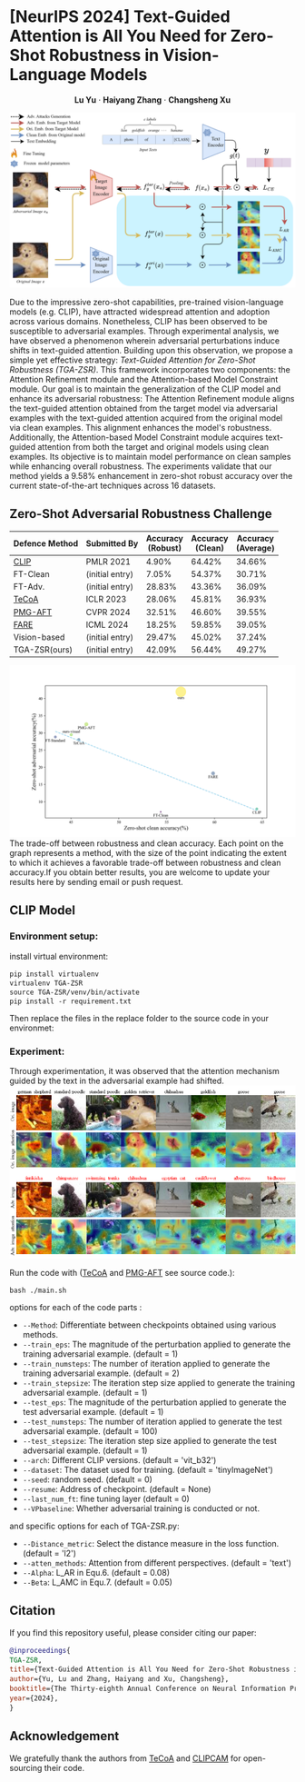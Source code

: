 # [NeurIPS 2024] Text-Guided Attention is All You Need for Zero-Shot Robustness in Vision-Language Models 

<p align="center">
  <p align="center" margin-bottom="0px">
    <strong>Lu Yu</strong></a>
    ·
    <strong>Haiyang Zhang</strong></a>
    ·
    <strong>Changsheng Xu</strong></a>
    </p>
<!--     <p align="center" margin-top="0px"><a href="https://arxiv.org/abs/2212.07016">https://arxiv.org/abs/2212.07016</a></p> -->
</p>

![TGA-ZSR](./save/figure/frame.png)


  Due to the impressive zero-shot capabilities, pre-trained vision-language models (e.g. CLIP), have attracted widespread attention and adoption across various domains. Nonetheless, CLIP has been observed to be susceptible to adversarial examples. Through experimental analysis, we have observed a phenomenon wherein adversarial perturbations induce shifts in text-guided attention. Building upon this observation, we propose a simple yet effective strategy: _Text-Guided Attention for Zero-Shot Robustness (TGA-ZSR)_. This framework incorporates two components: the Attention Refinement module and the Attention-based Model Constraint module. Our goal is to maintain the generalization of the CLIP model and enhance its adversarial robustness: The Attention Refinement module aligns the text-guided attention obtained from the target model via adversarial examples with the text-guided attention acquired from the original model via clean examples. This alignment enhances the model's robustness. Additionally, the Attention-based Model Constraint module acquires text-guided attention from both the target and original models using clean examples. Its objective is to maintain model performance on clean samples while enhancing overall robustness. The experiments validate that our method yields a 9.58\% enhancement in zero-shot robust accuracy over the current state-of-the-art techniques across 16 datasets.

## Zero-Shot Adversarial Robustness Challenge

| Defence Method 	| Submitted By    	| Accuracy<br>(Robust) | Accuracy<br>(Clean) 	  | Accuracy<br>(Average) |
|----------------	|-----------------	|----------------	|-----------------	|-----------------	|
| <a href="https://github.com/openai/CLIP">CLIP</a> | PMLR 2021 |  4.90% | 64.42% | 34.66% |
|                      FT-Clean             | (initial entry) 	|  7.05% | 54.37% | 30.71% |
|                       FT-Adv.           | (initial entry) 	| 28.83% | 43.36% | 36.09% |
|<a href="https://github.com/cvlab-columbia/ZSRobust4FoundationModel">TeCoA</a> | ICLR 2023 | 28.06% | 45.81% | 36.93% |
|<a href="https://github.com/serendipity1122/Pre-trained-Model-Guided-Fine-Tuning-for-Zero-Shot-Adversarial-Robustness">PMG-AFT</a> | CVPR 2024 | 32.51% | 46.60% | 39.55% | 
|<a href="https://github.com/chs20/RobustVLM">FARE</a> | ICML 2024 	| 18.25% | 59.85% | 39.05% |   
|                  Vision-based              | (initial entry) 	| 29.47% | 45.02% | 37.24% |
|                    TGA-ZSR(ours)                | (initial entry) 	| 42.09% | 56.44% | 49.27% |

![Trade-off](./save/figure/trade-off.png)
The trade-off between robustness and clean accuracy. Each point on the graph represents a method, with the size of the point indicating the extent to which it achieves a favorable trade-off between robustness and clean accuracy.If you obtain better results, you are welcome to update your results here by sending email or push request.

## CLIP Model

### Environment setup:

install virtual environment:
```
pip install virtualenv
virtualenv TGA-ZSR
source TGA-ZSR/venv/bin/activate
pip install -r requirement.txt
```
Then replace the files in the replace folder to the source code in your environmet:  


### Experiment:
Through experimentation, it was observed that the attention mechanism guided by the text in the adversarial example had shifted.
![TGA-ZSR](./save/figure/image.png)

Run the code with (<a href="https://github.com/cvlab-columbia/ZSRobust4FoundationModel">TeCoA</a> and <a href="https://github.com/serendipity1122/Pre-trained-Model-Guided-Fine-Tuning-for-Zero-Shot-Adversarial-Robustness">PMG-AFT</a> see source code.):
```
bash ./main.sh
```
options for each of the code parts :
* `--Method`: Differentiate between checkpoints obtained using various methods.
* `--train_eps`: The magnitude of the perturbation applied to generate the training adversarial example. (default = 1)
* `--train_numsteps`: The number of iteration applied to generate the training adversarial example. (default = 2)
* `--train_stepsize`: The iteration step size applied to generate the training adversarial example. (default = 1)
* `--test_eps`: The magnitude of the perturbation applied to generate the test adversarial example. (default = 1)
* `--test_numsteps`: The number of iteration applied to generate the test adversarial example. (default = 100)
* `--test_stepsize`: The iteration step size applied to generate the test adversarial example. (default = 1)
* `--arch`: Different CLIP versions. (default = 'vit_b32')
* `--dataset`: The dataset used for training. (default = 'tinyImageNet')
* `--seed`: random seed. (default = 0)
* `--resume`: Address of checkpoint. (default = None)
* `--last_num_ft`: fine tuning layer (default = 0)
* `--VPbaseline`: Whether adversarial training is conducted or not.

and specific options for each of TGA-ZSR.py:
  
* `--Distance_metric`: Select the distance measure in the loss function. (default = 'l2')
* `--atten_methods`: Attention from different perspectives. (default = 'text')
* `--Alpha`: L_AR in Equ.6. (default = 0.08)
* `--Beta`: L_AMC in Equ.7. (default = 0.05)

## Citation
If you find this repository useful, please consider citing our paper:
```bibtex
@inproceedings{
TGA-ZSR,
title={Text-Guided Attention is All You Need for Zero-Shot Robustness in Vision-Language Models},
author={Yu, Lu and Zhang, Haiyang and Xu, Changsheng},
booktitle={The Thirty-eighth Annual Conference on Neural Information Processing Systems},
year={2024},
}
```

## Acknowledgement
We gratefully thank the authors from [TeCoA](https://github.com/cvlab-columbia/ZSRobust4FoundationModel) and [CLIPCAM](https://github.com/aiiu-lab/CLIPCAM) for open-sourcing their code.
